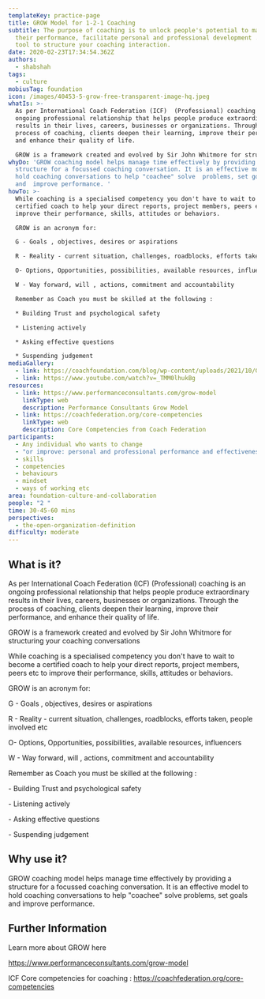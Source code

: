```yaml
---
templateKey: practice-page
title: GROW Model for 1-2-1 Coaching
subtitle: The purpose of coaching is to unlock people's potential to maximise
  their performance, facilitate personal and professional development . Here's a
  tool to structure your coaching interaction.
date: 2020-02-23T17:34:54.362Z
authors:
  - shabshah
tags:
  - culture
mobiusTag: foundation
icon: /images/40453-5-grow-free-transparent-image-hq.jpeg
whatIs: >-
  As per International Coach Federation (ICF)  (Professional) coaching is an
  ongoing professional relationship that helps people produce extraordinary
  results in their lives, careers, businesses or organizations. Through the
  process of coaching, clients deepen their learning, improve their performance,
  and enhance their quality of life.

  GROW is a framework created and evolved by Sir John Whitmore for structuring your coaching conversations
whyDo: 'GROW coaching model helps manage time effectively by providing a
  structure for a focussed coaching conversation. It is an effective model to
  hold coaching conversations to help "coachee" solve  problems, set goals
  and  improve performance. '
howTo: >-
  While coaching is a specialised competency you don't have to wait to become a
  certified coach to help your direct reports, project members, peers etc to
  improve their performance, skills, attitudes or behaviors. 

  GROW is an acronym for:

  G - Goals , objectives, desires or aspirations

  R - Reality - current situation, challenges, roadblocks, efforts taken, people involved etc

  O- Options, Opportunities, possibilities, available resources, influencers

  W - Way forward, will , actions, commitment and accountability

  Remember as Coach you must be skilled at the following :

  * Building Trust and psychological safety

  * Listening actively

  * Asking effective questions

  * Suspending judgement
mediaGallery:
  - link: https://coachfoundation.com/blog/wp-content/uploads/2021/10/Graphics-02-1-scaled.jpg
  - link: https://www.youtube.com/watch?v=_TMM0lhukBg
resources:
  - link: https://www.performanceconsultants.com/grow-model
    linkType: web
    description: Performance Consultants Grow Model
  - link: https://coachfederation.org/core-competencies
    linkType: web
    description: Core Competencies from Coach Federation
participants:
  - Any individual who wants to change
  - "or improve: personal and professional performance and effectiveness"
  - skills
  - competencies
  - behaviours
  - mindset
  - ways of working etc
area: foundation-culture-and-collaboration
people: "2 "
time: 30-45-60 mins
perspectives:
  - the-open-organization-definition
difficulty: moderate
---
```

## What is it?

As per International Coach Federation (ICF)  (Professional) coaching is an ongoing professional relationship that helps people produce extraordinary results in their lives, careers, businesses or organizations. Through the process of coaching, clients deepen their learning, improve their performance, and enhance their quality of life.

GROW is a framework created and evolved by Sir John Whitmore for structuring your coaching conversations

While coaching is a specialised competency you don't have to wait to become a certified coach to help your direct reports, project members, peers etc to improve their performance, skills, attitudes or behaviors.

GROW is an acronym for:

G - Goals , objectives, desires or aspirations

R - Reality - current situation, challenges, roadblocks, efforts taken, people involved etc

O- Options, Opportunities, possibilities, available resources, influencers

W - Way forward, will , actions, commitment and accountability

Remember as Coach you must be skilled at the following :

\- Building Trust and psychological safety

\- Listening actively

\- Asking effective questions

\- Suspending judgement

## Why use it?

GROW coaching model helps manage time effectively by providing a structure for a focussed coaching conversation. It is an effective model to hold coaching conversations to help "coachee" solve  problems, set goals and  improve performance.



## Further Information

Learn more about GROW here

<https://www.performanceconsultants.com/grow-model>

ICF Core competencies for coaching : <https://coachfederation.org/core-competencies>
